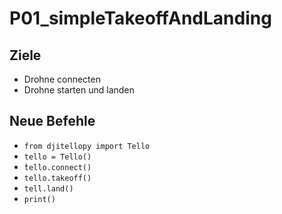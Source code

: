 # P01_simpleTakeoffAndLanding

## Ziele
- Drohne connecten
- Drohne starten und landen

## Neue Befehle
- `from djitellopy import Tello`
- `tello = Tello()`
- `̀tello.connect()`
- `tello.takeoff()` 
- `tell.land()`
- `print()`